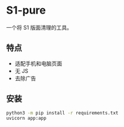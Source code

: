 # S1-pure

一个将 S1 版面清理的工具。

## 特点

- 适配手机和电脑页面
- 无 JS
- 去除广告

## 安装

```bash
python3 -m pip install -r requirements.txt
uvicorn app:app
```
